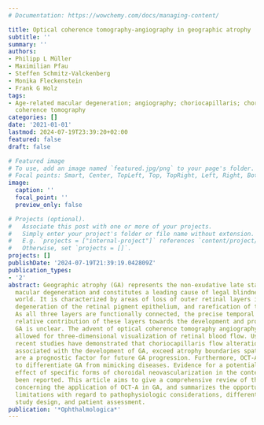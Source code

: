 ```yaml
---
# Documentation: https://wowchemy.com/docs/managing-content/

title: Optical coherence tomography-angiography in geographic atrophy
subtitle: ''
summary: ''
authors:
- Philipp L Müller
- Maximilian Pfau
- Steffen Schmitz-Valckenberg
- Monika Fleckenstein
- Frank G Holz
tags:
- Age-related macular degeneration; angiography; choriocapillaris; choroid; optical
  coherence tomography
categories: []
date: '2021-01-01'
lastmod: 2024-07-19T23:39:20+02:00
featured: false
draft: false

# Featured image
# To use, add an image named `featured.jpg/png` to your page's folder.
# Focal points: Smart, Center, TopLeft, Top, TopRight, Left, Right, BottomLeft, Bottom, BottomRight.
image:
  caption: ''
  focal_point: ''
  preview_only: false

# Projects (optional).
#   Associate this post with one or more of your projects.
#   Simply enter your project's folder or file name without extension.
#   E.g. `projects = ["internal-project"]` references `content/project/deep-learning/index.md`.
#   Otherwise, set `projects = []`.
projects: []
publishDate: '2024-07-19T21:39:19.042809Z'
publication_types:
- '2'
abstract: Geographic atrophy (GA) represents the non-exudative late stage of age-related
  macular degeneration and constitutes a leading cause of legal blindness in the developed
  world. It is characterized by areas of loss of outer retinal layers including photoreceptors,
  degeneration of the retinal pigment epithelium, and rarefication of the choriocapillaris.
  As all three layers are functionally connected, the precise temporal sequence and
  relative contribution of these layers towards the development and progression of
  GA is unclear. The advent of optical coherence tomography angiography (OCT-A) has
  allowed for three-dimensional visualization of retinal blood flow. Using OCT-A,
  recent studies have demonstrated that choriocapillaris flow alterations are particularly
  associated with the development of GA, exceed atrophy boundaries spatially, and
  are a prognostic factor for future GA progression. Furthermore, OCT-A may be helpful
  to differentiate GA from mimicking diseases. Evidence for a potential protective
  effect of specific forms of choroidal neovascularization in the context of GA has
  been reported. This article aims to give a comprehensive review of the current literature
  concerning the application of OCT-A in GA, and summarizes the opportunities and
  limitations with regard to pathophysiologic considerations, differential diagnosis,
  study design, and patient assessment.
publication: '*Ophthalmologica*'
---
```

